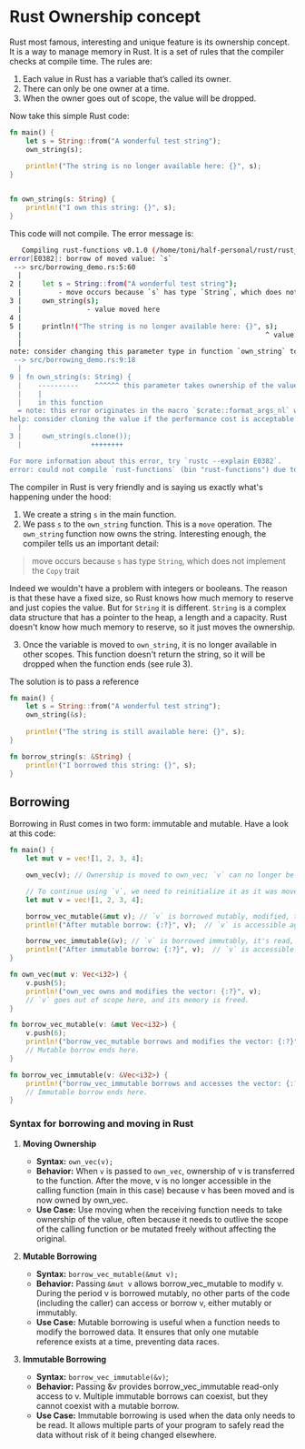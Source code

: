# Rust Ownership concept

Rust most famous, interesting and unique feature is its ownership concept. 
It is a way to manage memory in Rust. 
It is a set of rules that the compiler checks at compile time. The rules are:

1. Each value in Rust has a variable that’s called its owner.
2. There can only be one owner at a time.
3. When the owner goes out of scope, the value will be dropped.


Now take this simple Rust code:

~~~rust
fn main() {
	let s = String::from("A wonderful test string");
	own_string(s);
	
	println!("The string is no longer available here: {}", s);
}


fn own_string(s: String) {
	println!("I own this string: {}", s);
}
~~~

This code will not compile. The error message is:

~~~sh 
   Compiling rust-functions v0.1.0 (/home/toni/half-personal/rust/rust_spec_coursera/rust-specialization-course1-foundamentals/week2/3-functions/rust-functions)
error[E0382]: borrow of moved value: `s`
 --> src/borrowing_demo.rs:5:60
  |
2 |     let s = String::from("A wonderful test string");
  |         - move occurs because `s` has type `String`, which does not implement the `Copy` trait
3 |     own_string(s);
  |                - value moved here
4 |     
5 |     println!("The string is no longer available here: {}", s);
  |                                                            ^ value borrowed here after move
  |
note: consider changing this parameter type in function `own_string` to borrow instead if owning the value isn't necessary
 --> src/borrowing_demo.rs:9:18
  |
9 | fn own_string(s: String) {
  |    ----------    ^^^^^^ this parameter takes ownership of the value
  |    |
  |    in this function
  = note: this error originates in the macro `$crate::format_args_nl` which comes from the expansion of the macro `println` (in Nightly builds, run with -Z macro-backtrace for more info)
help: consider cloning the value if the performance cost is acceptable
  |
3 |     own_string(s.clone());
  |                 ++++++++

For more information about this error, try `rustc --explain E0382`.
error: could not compile `rust-functions` (bin "rust-functions") due to 1 previous error
~~~

The compiler in Rust is very friendly and is saying us exactly what's happening under the hood:

1. We create a string `s` in the main function.
2. We pass `s` to the `own_string` function. This is a `move` operation. The `own_string` function now owns the string.
Interesting enough, the compiler tells us an important detail:
> move occurs because `s` has type `String`, which does not implement the `Copy` trait

Indeed we wouldn't have a problem with integers or booleans. The reason is that these
have a fixed size, so Rust knows how much memory to reserve and just copies the value. But
for `String` it is different. `String` is a complex data structure that has a pointer to the heap, 
a length and a capacity. 
Rust doesn't know how much memory to reserve, so it just moves the ownership.

3. Once the variable is moved to `own_string`, it is no longer available in other scopes. This function
doesn't return the string, so it will be dropped when the function ends (see rule 3).

The solution is to pass a reference

~~~rust
fn main() {
	let s = String::from("A wonderful test string");
	own_string(&s);
	
	println!("The string is still available here: {}", s);
}

fn borrow_string(s: &String) {
	println!("I borrowed this string: {}", s);
}
~~~

## Borrowing

Borrowing in Rust comes in two form: immutable and mutable.
Have a look at this code:

~~~rust
fn main() {
	let mut v = vec![1, 2, 3, 4];

	own_vec(v); // Ownership is moved to own_vec; `v` can no longer be used in `main` after this point.

	// To continue using `v`, we need to reinitialize it as it was moved in the `own_vec` function.
	let mut v = vec![1, 2, 3, 4];

	borrow_vec_mutable(&mut v); // `v` is borrowed mutably, modified, then the borrow ends.
	println!("After mutable borrow: {:?}", v);  // `v` is accessible again, showing all changes.

	borrow_vec_immutable(&v); // `v` is borrowed immutably, it's read, but not modified.
	println!("After immutable borrow: {:?}", v);  // `v` is accessible again, unchanged.
}

fn own_vec(mut v: Vec<i32>) {
	v.push(5);
	println!("own_vec owns and modifies the vector: {:?}", v);
	// `v` goes out of scope here, and its memory is freed.
}

fn borrow_vec_mutable(v: &mut Vec<i32>) {
	v.push(6);
	println!("borrow_vec_mutable borrows and modifies the vector: {:?}", v);
	// Mutable borrow ends here.
}

fn borrow_vec_immutable(v: &Vec<i32>) {
	println!("borrow_vec_immutable borrows and accesses the vector: {:?}", v);
	// Immutable borrow ends here.
}
~~~

### Syntax for borrowing and moving in Rust

1. **Moving Ownership**

   - **Syntax:** `own_vec(v);`
   - **Behavior:** When `v` is passed to `own_vec`, ownership of v is transferred to the function. 
	 After the move, v is no longer accessible in the calling function (main in this case) because v 
	 has been moved and is now owned by own_vec.
   - **Use Case:** Use moving when the receiving function needs to take ownership of the value, 
	 often because it needs to outlive the scope of the calling function or be mutated freely 
	 without affecting the original.

2. **Mutable Borrowing**

   - **Syntax:** `borrow_vec_mutable(&mut v);`
   - **Behavior:** Passing `&mut v` allows borrow_vec_mutable to modify v. 
	 During the period v is borrowed mutably, no other parts of the code (including the caller) 
	 can access or borrow v, either mutably or immutably.
   - **Use Case:** Mutable borrowing is useful when a function needs to modify the borrowed data. 
	 It ensures that only one mutable reference exists at a time, preventing data races.

3. **Immutable Borrowing**

   - **Syntax:** `borrow_vec_immutable(&v)`;
   - **Behavior:** Passing &v provides borrow_vec_immutable read-only access to v. 
	 Multiple immutable borrows can coexist, but they cannot coexist with a mutable borrow.
   - **Use Case:** Immutable borrowing is used when the data only needs to be read. 
	 It allows multiple parts of your program to safely read the data without risk of it 
	 being changed elsewhere.
